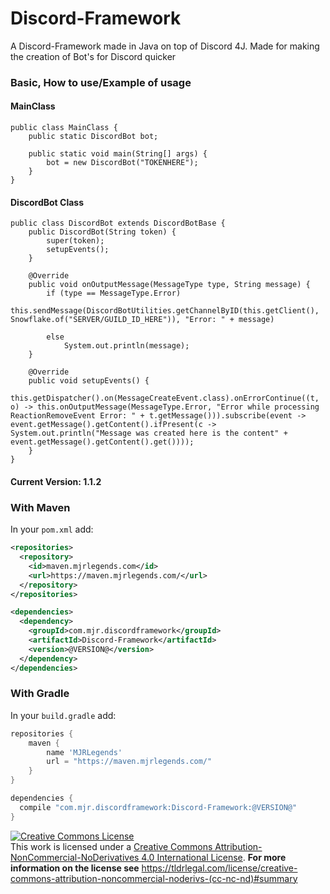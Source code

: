 # Discord-Framework
A Discord-Framework made in Java on top of Discord 4J. Made for making the creation of Bot's for Discord quicker

### Basic, How to use/Example of usage
#### MainClass
```
public class MainClass {
	public static DiscordBot bot;
	
	public static void main(String[] args) {
		bot = new DiscordBot("TOKENHERE");
	}
}
```
#### DiscordBot Class
```
public class DiscordBot extends DiscordBotBase {
	public DiscordBot(String token) {
		super(token);
		setupEvents();
	}

	@Override
	public void onOutputMessage(MessageType type, String message) {
		if (type == MessageType.Error)
			this.sendMessage(DiscordBotUtilities.getChannelByID(this.getClient(), Snowflake.of("SERVER/GUILD_ID_HERE")), "Error: " + message)

		else
			System.out.println(message);
	}

	@Override
	public void setupEvents() {
		this.getDispatcher().on(MessageCreateEvent.class).onErrorContinue((t, o) -> this.onOutputMessage(MessageType.Error, "Error while processing ReactionRemoveEvent Error: " + t.getMessage())).subscribe(event -> event.getMessage().getContent().ifPresent(c -> System.out.println("Message was created here is the content" + event.getMessage().getContent().get())));
	}
}

```


#### Current Version: 1.1.2
### With Maven
In your `pom.xml` add:
```xml
<repositories>
  <repository>
    <id>maven.mjrlegends.com</id>
    <url>https://maven.mjrlegends.com/</url>
  </repository>
</repositories>

<dependencies>
  <dependency>
    <groupId>com.mjr.discordframework</groupId>
    <artifactId>Discord-Framework</artifactId>
    <version>@VERSION@</version>
  </dependency>
</dependencies>
```
### With Gradle
In your `build.gradle` add: 
```groovy
repositories {
  	maven {
	    name 'MJRLegends'
	    url = "https://maven.mjrlegends.com/"
    }
}

dependencies {
  compile "com.mjr.discordframework:Discord-Framework:@VERSION@"
}
```

<a rel="license" href="http://creativecommons.org/licenses/by-nc-nd/4.0/"><img alt="Creative Commons License" style="border-width:0" src="https://i.creativecommons.org/l/by-nc-nd/4.0/88x31.png" /></a><br />This work is licensed under a <a rel="license" href="http://creativecommons.org/licenses/by-nc-nd/4.0/">Creative Commons Attribution-NonCommercial-NoDerivatives 4.0 International License</a>. **For more information on the license see** https://tldrlegal.com/license/creative-commons-attribution-noncommercial-noderivs-(cc-nc-nd)#summary
